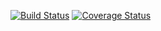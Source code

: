 [![Build Status](https://travis-ci.org/ytaras/roguelike_tutorial.svg?branch=master)](https://travis-ci.org/ytaras/roguelike_tutorial)
[![Coverage Status](https://coveralls.io/repos/github/ytaras/roguelike_tutorial/badge.svg?branch=build)](https://coveralls.io/github/ytaras/roguelike_tutorial?branch=build)